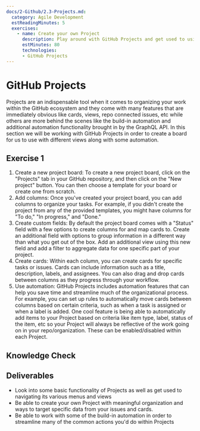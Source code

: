 ```yaml
---
docs/2-Github/2.3-Projects.md:
  category: Agile Development
  estReadingMinutes: 5
  exercises:
    - name: Create your own Project
      description: Play around with GitHub Projects and get used to using its many features and interfaces to organize your work.
      estMinutes: 80
      technologies:
      - GitHub Projects
---
```

# GitHub Projects

 Projects are an indispensable tool when it comes to organizing your work within the GitHub ecosystem and they come with many features that are immediately obvious like cards, views, repo connected issues, etc while others are more behind the scenes like the build-in automation and additional automation functionality brought in by the GraphQL API. In this section we will be working with GitHub Projects in order to create a board for us to use with different views along with some automation.

## Exercise 1

1. Create a new project board: To create a new project board, click on the "Projects" tab in your GitHub repository, and then click on the "New project" button. You can then choose a template for your board or create one from scratch.
2. Add columns: Once you've created your project board, you can add columns to organize your tasks. For example, if you didn't create the project from any of the provided templates, you might have columns for "To do," "In progress," and "Done."
3. Create custom fields: By default the project board comes with a "Status" field with a few options to create columns for and map cards to.  Create an additional field with options to group information in a different way than what you get out of the box.  Add an additional view using this new field and add a filter to aggregate data for one specific part of your project.
4. Create cards: Within each column, you can create cards for specific tasks or issues. Cards can include information such as a title, description, labels, and assignees. You can also drag and drop cards between columns as they progress through your workflow.
5. Use automation: GitHub Projects includes automation features that can help you save time and streamline much of the organizational process. For example, you can set up rules to automatically move cards between columns based on certain criteria, such as when a task is assigned or when a label is added.  One cool feature is being able to automatically add items to your Project based on criteria like item type, label, status of the item, etc so your Project will always be reflective of the work going on in your repo/organization.  These can be enabled/disabled within each Project.

## Knowledge Check

<div class="quizdown">
  <div id="chapter-2/2.3/projects-quiz.js"></div>
</div>

## Deliverables

- Look into some basic functionality of Projects as well as get used to navigating its various menus and views
- Be able to create your own Project with meaningful organization and ways to target specific data from your issues and cards.
- Be able to work with some of the build-in automation in order to streamline many of the common actions you'd do within Projects
